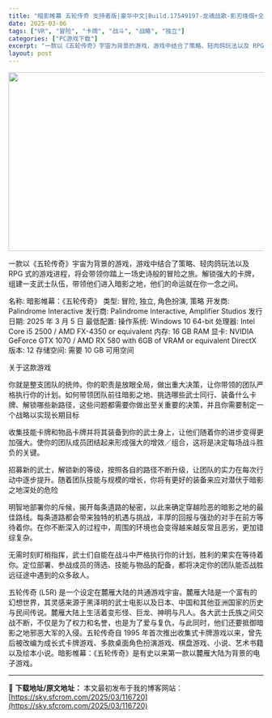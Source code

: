 ```yaml
---
title: "暗影帷幕 五轮传奇 支持者版|豪华中文|Build.17549197-龙魂战歌-影刃烽烟+全DLC|解压即撸|"
date: 2025-03-06
tags: ["VR", "冒险", "卡牌", "战斗", "战略", "独立"]
categories: ["PC游戏下载"]
excerpt: "一款以《五轮传奇》宇宙为背景的游戏，游戏中结合了策略、轻肉鸽玩法以及 RPG 式的游戏进程，将会带领你踏上一场史诗般的冒险之旅。解锁强大的卡牌，组建一支武士队伍，带领他们进入暗影之地，他们的命运就在你一念之间。 名称: 暗影帷幕：《五轮传奇》 类型: 冒险, 独立, 角色扮演, 策略 开发商: Pa&hellip;"
layout: post
---
```


<img class="aligncenter size-full wp-image-116698" src="https://sky.sfcrom.com/wp-content/uploads/2025/03/2025030609261858.webp" alt="" width="616" height="353" />

一款以《五轮传奇》宇宙为背景的游戏，游戏中结合了策略、轻肉鸽玩法以及 RPG 式的游戏进程，将会带领你踏上一场史诗般的冒险之旅。解锁强大的卡牌，组建一支武士队伍，带领他们进入暗影之地，他们的命运就在你一念之间。

名称: 暗影帷幕：《五轮传奇》
类型: 冒险, 独立, 角色扮演, 策略
开发商: Palindrome Interactive
发行商: Palindrome Interactive, Amplifier Studios
发行日期: 2025 年 3 月 5 日
最低配置:
操作系统: Windows 10 64-bit
处理器: Intel Core i5 2500 / AMD FX-4350 or equivalent
内存: 16 GB RAM
显卡: NVIDIA GeForce GTX 1070 / AMD RX 580 with 6GB of VRAM or equivalent
DirectX 版本: 12
存储空间: 需要 10 GB 可用空间

关于这款游戏

你就是整支团队的统帅。你的职责是放眼全局，做出重大决策，让你带领的团队严格执行你的计划。如何带领团队前往暗影之地、挑选哪些武士同行、装备什么卡牌、解锁哪些新路径，这些问题都需要你做出至关重要的决策，并且你需要制定一个战略以实现长期目标

收集技能卡牌和物品卡牌并将其装备到你的武士身上，让他们随着你的进步变得更加强大。使你的团队成员团结起来形成强大的增效／组合，这将是决定每场战斗胜负的关键。

招募新的武士，解锁新的等级，按照各自的路径不断升级，让团队的实力在每次行动中逐步提升。随着团队技能与规模的增长，你将有更好的装备来应对潜伏于暗影之地深处的危险

明智地部署你的斥候，揭开每条道路的秘密，以此来确定穿越险恶的暗影之地的最佳路线。每条道路都会带来独特的机遇与挑战，丰厚的回报与强劲的对手在前方等待着你。在你不断深入的过程中，周围的环境也会变得越来越反常且恶劣，更加错综复杂。

无需时刻盯梢指挥，武士们自能在战斗中严格执行你的计划，胜利的果实在等待着你。定位部署、参战成员的筛选、技能与物品的配备，都将决定你的团队能否战胜远征途中遇到的众多敌人。

五轮传奇 (L5R) 是一个设定在麓雁大陆的共通游戏宇宙。麓雁大陆是一个富有的幻想世界，其灵感来源于黑泽明的武士电影以及日本、中国和其他亚洲国家的历史与民间传说。麓雁大陆上生活着变形怪、巨龙、神明与凡人。各大武士氏族之间交战不断，不仅是为了权力和名誉，也是为了爱与复仇，与此同时，他们还要抵御暗影之地邪恶大军的入侵。五轮传奇自 1995 年首次推出收集式卡牌游戏以来，曾先后被改编为成长式卡牌游戏、多款桌面角色扮演游戏、棋盘游戏、小说、艺术书籍以及绘本小说。暗影帷幕：《五轮传奇》是有史以来第一款以麓雁大陆为背景的电子游戏。

---
📖 **下载地址/原文地址：** 本文最初发布于我的博客网站：[https://sky.sfcrom.com/2025/03/116720](https://sky.sfcrom.com/2025/03/116720)
